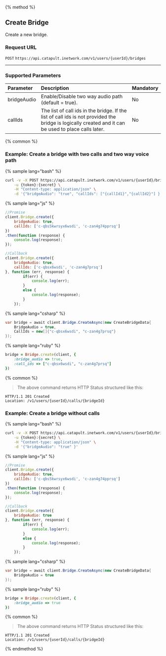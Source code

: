 {% method %}

## Create Bridge

Create a new bridge.

### Request URL

<code class="post">POST</code> `https://api.catapult.inetwork.com/v1/users/{userId}/bridges`

---

### Supported Parameters

| Parameter   | Description                                                                                                                                          | Mandatory |
|:------------|:-----------------------------------------------------------------------------------------------------------------------------------------------------|:----------|
| bridgeAudio | Enable/Disable two way audio path (default = true).                                                                                                  | No        |
| callIds     | The list of call ids in the bridge. If the list of call ids is not provided the bridge is logically created and it can be used to place calls later. | No        |

{% common %}

### Example: Create a bridge with two calls and two way voice path

{% sample lang="bash" %}

```bash
curl -v -X POST https://api.catapult.inetwork.com/v1/users/{userId}/bridges/ \
	-u {token}:{secret} \
	-H "Content-type: application/json" \
	-d '{"bridgeAudio": "true", "callIds": ["{callId1}","{callId2}"] }'
```

{% sample lang="js" %}

```js
//Promise
client.Bridge.create({
	bridgeAudio: true,
	callIds: ['c-qbs5kwrsyx6wsdi', 'c-zan4g74pprsq']
})
.then(function (response) {
	console.log(response);
});

//Callback
client.Bridge.create({
	bridgeAudio: true,
	callIds: ['c-qbsx6wsdi', 'c-zan4g7prsq']
}, function (err, response) {
		if(err) {
			console.log(err);
		}
		else {
			console.log(response);
		}
	});
  ```

{% sample lang="csharp" %}

```csharp
var bridge = await client.Bridge.CreateAsync(new CreateBridgeData{
	BridgeAudio = true,
	CallIds = new[]{"c-qbsx6wsdi", "c-zan4g7prsq"}
});
```

{% sample lang="ruby" %}

```ruby
bridge = Bridge.create(client, {
	:bridge_audio => true,
	:call_ids => ["c-qbsx6wsdi", "c-zan4g7prsq"]
})
```

{% common %}

> The above command returns HTTP Status structured like this:
```
HTTP/1.1 201 Created
Location: /v1/users/{userId}/calls/{bridgeId}
```

### Example: Create a bridge without calls

{% sample lang="bash" %}

```bash
curl -v -X POST https://api.catapult.inetwork.com/v1/users/{userId}/bridges/ \
	-u {token}:{secret} \
	-H "Content-type: application/json" \
	-d '{"bridgeAudio": "true" }'
```
{% sample lang="js" %}

```js
//Promise
client.Bridge.create({
	bridgeAudio: true,
	callIds: ['c-qbs5kwrsyx6wsdi', 'c-zan4g74pprsq']
})
.then(function (response) {
	console.log(response);
});

//Callback
client.Bridge.create({
	bridgeAudio: true
}, function (err, response) {
		if(err) {
			console.log(err);
		}
		else {
			console.log(response);
		}
	});
  ```

{% sample lang="csharp" %}

```csharp
var bridge = await client.Bridge.CreateAsync(new CreateBridgeData{
	BridgeAudio = true
});
```

{% sample lang="ruby" %}

```ruby
bridge = Bridge.create(client, {
	:bridge_audio => true
})
```

{% common %}

> The above command returns HTTP Status structured like this:
```
HTTP/1.1 201 Created
Location: /v1/users/{userId}/calls/{bridgeId}
```

{% endmethod %}
